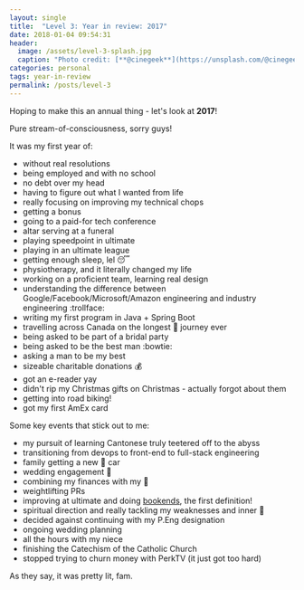 ```yaml
---
layout: single
title:  "Level 3: Year in review: 2017"
date: 2018-01-04 09:54:31
header:
  image: /assets/level-3-splash.jpg
  caption: "Photo credit: [**@cinegeek**](https://unsplash.com/@cinegeek)"
categories: personal
tags: year-in-review
permalink: /posts/level-3
---
```


Hoping to make this an annual thing - let's look at **2017**!

Pure stream-of-consciousness, sorry guys!

It was my first year of: 
* without real resolutions
* being employed and with no school 
* no debt over my head
* having to figure out what I wanted from life 
* really focusing on improving my technical chops
* getting a bonus
* going to a paid-for tech conference
* altar serving at a funeral
* playing speedpoint in ultimate
* playing in an ultimate league
* getting enough sleep, lel :sleeping:
* physiotherapy, and it literally changed my life
* working on a proficient team, learning real design
* understanding the difference between Google/Facebook/Microsoft/Amazon engineering and industry engineering :trollface:
* writing my first program in Java + Spring Boot
* travelling across Canada on the longest :train: journey ever
* being asked to be part of a bridal party
* being asked to be the best man :bowtie:
* asking a man to be my best
* sizeable charitable donations :moneybag:
* got an e-reader yay
* didn't rip my Christmas gifts on Christmas - actually forgot about them
* getting into road biking!
* got my first AmEx card

Some key events that stick out to me:
* my pursuit of learning Cantonese truly teetered off to the abyss
* transitioning from devops to front-end to full-stack engineering
* family getting a new :electric_plug: car
* wedding engagement :ring:
* combining my finances with my :woman:
* weightlifting PRs
* improving at ultimate and doing [bookends](https://www.urbandictionary.com/define.php?term=bookends), the first definition!
* spiritual direction and really tackling my weaknesses and inner :japanese_ogre:
* decided against continuing with my P.Eng designation
* ongoing wedding planning
* all the hours with my niece
* finishing the Catechism of the Catholic Church
* stopped trying to churn money with PerkTV (it just got too hard)

As they say, it was pretty lit, fam.